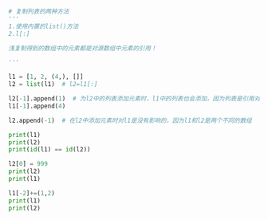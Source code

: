 
<BlogInfo id="1134" title="1.默认做浅复制" author="白日梦想猿" pv=0 read_times=0 pre_cost_time=0分18秒 category="对象引用_可变性和垃圾回收" tag_list="['对象引用_可变性和垃圾回收']" create_time="2022.03.23 15:04:39" update_time="2022.03.23 15:33:58" />

```python
# 复制列表的两种方法
'''
1.使用内置的list()方法
2.l[:]

浅复制得到的数组中的元素都是对源数组中元素的引用！

'''

l1 = [1, 2, (4,), []]
l2 = list(l1)  # l2=l1[:]

l2[-1].append(1)  # 为l2中的列表添加元素时，l1中的列表也会添加，因为列表是引用对象类型
l1[-1].append(4)

l2.append(-1)  # 在l2中添加元素时对l1是没有影响的，因为l1和l2是两个不同的数组

print(l1)
print(l2)
print(id(l1) == id(l2))

l2[0] = 999
print(l2)
print(l1)

l1[-2]+=(1,2)
print(l1)
print(l2)



```
